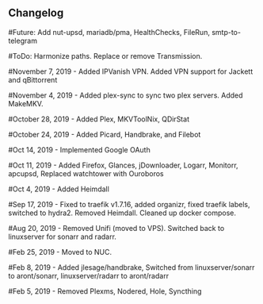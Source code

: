 <h2>Changelog</h2>
#Future: Add nut-upsd, mariadb/pma, HealthChecks, FileRun, smtp-to-telegram

#ToDo: Harmonize paths. Replace or remove Transmission.

#November 7, 2019 - Added IPVanish VPN. Added VPN support for Jackett and qBittorrent

#November 4, 2019 - Added plex-sync to sync two plex servers. Added MakeMKV.

#October 28, 2019 - Added Plex, MKVToolNix, QDirStat

#October 24, 2019 - Added Picard, Handbrake, and Filebot

#Oct 14, 2019 - Implemented Google OAuth

#Oct 11, 2019 - Added Firefox, Glances, jDownloader, Logarr, Monitorr, apcupsd, Replaced watchtower with Ouroboros

#Oct 4, 2019 - Added Heimdall

#Sep 17, 2019 - Fixed to traefik v1.7.16, added organizr, fixed traefik labels, switched to hydra2. Removed Heimdall. Cleaned up docker compose.

#Aug 20, 2019 - Removed Unifi (moved to VPS). Switched back to linuxserver for sonarr and radarr.

#Feb 25, 2019 - Moved to NUC. 

#Feb 8, 2019 - Added jlesage/handbrake, Switched from linuxserver/sonarr to aront/sonarr, linuxserver/radarr to aront/radarr

#Feb 5, 2019 - Removed Plexms, Nodered, Hole, Syncthing